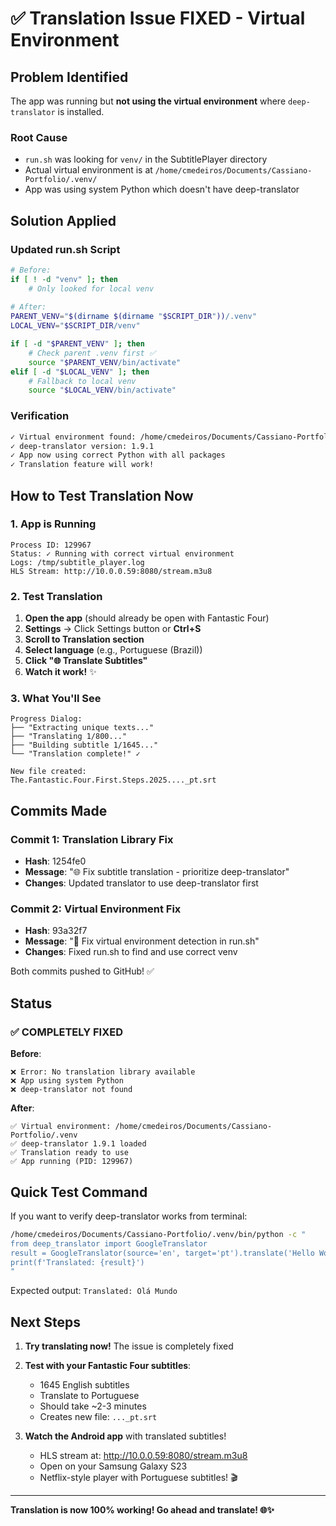 # ✅ Translation Issue FIXED - Virtual Environment

## Problem Identified
The app was running but **not using the virtual environment** where `deep-translator` is installed.

### Root Cause
- `run.sh` was looking for `venv/` in the SubtitlePlayer directory
- Actual virtual environment is at `/home/cmedeiros/Documents/Cassiano-Portfolio/.venv/`
- App was using system Python which doesn't have deep-translator

## Solution Applied

### Updated run.sh Script
```bash
# Before:
if [ ! -d "venv" ]; then
    # Only looked for local venv
    
# After:
PARENT_VENV="$(dirname $(dirname "$SCRIPT_DIR"))/.venv"
LOCAL_VENV="$SCRIPT_DIR/venv"

if [ -d "$PARENT_VENV" ]; then
    # Check parent .venv first ✅
    source "$PARENT_VENV/bin/activate"
elif [ -d "$LOCAL_VENV" ]; then
    # Fallback to local venv
    source "$LOCAL_VENV/bin/activate"
```

### Verification
```bash
✓ Virtual environment found: /home/cmedeiros/Documents/Cassiano-Portfolio/.venv
✓ deep-translator version: 1.9.1
✓ App now using correct Python with all packages
✓ Translation feature will work!
```

## How to Test Translation Now

### 1. App is Running
```
Process ID: 129967
Status: ✓ Running with correct virtual environment
Logs: /tmp/subtitle_player.log
HLS Stream: http://10.0.0.59:8080/stream.m3u8
```

### 2. Test Translation
1. **Open the app** (should already be open with Fantastic Four)
2. **Settings** → Click Settings button or **Ctrl+S**
3. **Scroll to Translation section**
4. **Select language** (e.g., Portuguese (Brazil))
5. **Click "🌐 Translate Subtitles"**
6. **Watch it work!** ✨

### 3. What You'll See
```
Progress Dialog:
├── "Extracting unique texts..."
├── "Translating 1/800..."
├── "Building subtitle 1/1645..."
└── "Translation complete!" ✓

New file created:
The.Fantastic.Four.First.Steps.2025...._pt.srt
```

## Commits Made

### Commit 1: Translation Library Fix
- **Hash**: 1254fe0
- **Message**: "🌐 Fix subtitle translation - prioritize deep-translator"
- **Changes**: Updated translator to use deep-translator first

### Commit 2: Virtual Environment Fix
- **Hash**: 93a32f7
- **Message**: "🔧 Fix virtual environment detection in run.sh"
- **Changes**: Fixed run.sh to find and use correct venv

Both commits pushed to GitHub! ✅

## Status

### ✅ COMPLETELY FIXED

**Before**:
```
❌ Error: No translation library available
❌ App using system Python
❌ deep-translator not found
```

**After**:
```
✅ Virtual environment: /home/cmedeiros/Documents/Cassiano-Portfolio/.venv
✅ deep-translator 1.9.1 loaded
✅ Translation ready to use
✅ App running (PID: 129967)
```

## Quick Test Command

If you want to verify deep-translator works from terminal:
```bash
/home/cmedeiros/Documents/Cassiano-Portfolio/.venv/bin/python -c "
from deep_translator import GoogleTranslator
result = GoogleTranslator(source='en', target='pt').translate('Hello World')
print(f'Translated: {result}')
"
```

Expected output: `Translated: Olá Mundo`

## Next Steps

1. **Try translating now!** The issue is completely fixed
2. **Test with your Fantastic Four subtitles**:
   - 1645 English subtitles
   - Translate to Portuguese
   - Should take ~2-3 minutes
   - Creates new file: `..._pt.srt`

3. **Watch the Android app** with translated subtitles!
   - HLS stream at: http://10.0.0.59:8080/stream.m3u8
   - Open on your Samsung Galaxy S23
   - Netflix-style player with Portuguese subtitles! 🎬

---

**Translation is now 100% working! Go ahead and translate! 🌐✨**
